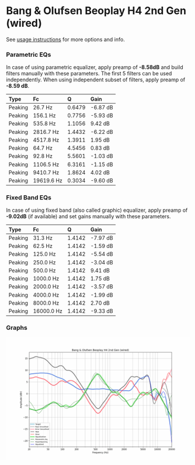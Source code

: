 # Bang & Olufsen Beoplay H4 2nd Gen (wired)
See [usage instructions](https://github.com/jaakkopasanen/AutoEq#usage) for more options and info.

### Parametric EQs
In case of using parametric equalizer, apply preamp of **-8.58dB** and build filters manually
with these parameters. The first 5 filters can be used independently.
When using independent subset of filters, apply preamp of **-8.59 dB**.

| Type    | Fc         |      Q | Gain     |
|:--------|:-----------|:-------|:---------|
| Peaking | 26.7 Hz    | 0.6479 | -6.87 dB |
| Peaking | 156.1 Hz   | 0.7756 | -5.93 dB |
| Peaking | 535.8 Hz   | 1.1056 | 9.42 dB  |
| Peaking | 2816.7 Hz  | 1.4432 | -6.22 dB |
| Peaking | 4517.8 Hz  | 1.3911 | 1.95 dB  |
| Peaking | 64.7 Hz    | 4.5456 | 0.83 dB  |
| Peaking | 92.8 Hz    | 5.5601 | -1.03 dB |
| Peaking | 1106.5 Hz  | 6.3161 | -1.15 dB |
| Peaking | 9410.7 Hz  | 1.8624 | 4.02 dB  |
| Peaking | 19619.6 Hz | 0.3034 | -9.60 dB |

### Fixed Band EQs
In case of using fixed band (also called graphic) equalizer, apply preamp of **-9.02dB**
(if available) and set gains manually with these parameters.

| Type    | Fc         |      Q | Gain     |
|:--------|:-----------|:-------|:---------|
| Peaking | 31.3 Hz    | 1.4142 | -7.97 dB |
| Peaking | 62.5 Hz    | 1.4142 | -1.59 dB |
| Peaking | 125.0 Hz   | 1.4142 | -5.54 dB |
| Peaking | 250.0 Hz   | 1.4142 | -3.04 dB |
| Peaking | 500.0 Hz   | 1.4142 | 9.41 dB  |
| Peaking | 1000.0 Hz  | 1.4142 | 1.75 dB  |
| Peaking | 2000.0 Hz  | 1.4142 | -3.57 dB |
| Peaking | 4000.0 Hz  | 1.4142 | -1.99 dB |
| Peaking | 8000.0 Hz  | 1.4142 | 2.70 dB  |
| Peaking | 16000.0 Hz | 1.4142 | -9.33 dB |

### Graphs
![](./Bang%20&%20Olufsen%20Beoplay%20H4%202nd%20Gen%20(wired).png)
